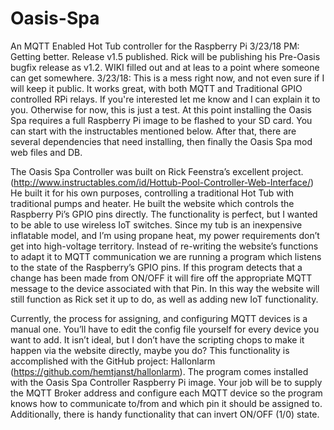 # Oasis-Spa
An MQTT Enabled Hot Tub controller for the Raspberry Pi
3/23/18 PM: Getting better. Release v1.5 published. Rick will be publishing his Pre-Oasis bugfix release as v1.2. WIKI filled out and at leas to a point where someone can get somewhere.
3/23/18: This is a mess right now, and not even sure if I will keep it public. It works great, with both MQTT and Traditional GPIO controlled RPi relays. If you're interested let me know and I can explain it to you. Otherwise for now, this is just a test. At this point installing the Oasis Spa requires a full Raspberry Pi image to be flashed to your SD card. You can start with the instructables mentioned below. After that, there are several dependencies that need installing, then finally the Oasis Spa mod web files and DB.


The Oasis Spa Controller was built on Rick Feenstra’s excellent project. (http://www.instructables.com/id/Hottub-Pool-Controller-Web-Interface/)  He built it for his own purposes, controlling a traditional Hot Tub with traditional pumps and heater. He built the website which controls the Raspberry Pi’s GPIO pins directly. The functionality is perfect, but I wanted to be able to use wireless IoT switches. Since my tub is an inexpensive inflatable model, and I’m using propane heat, my power requirements don’t get into high-voltage territory. Instead of re-writing the website’s functions to adapt it to MQTT communication we are running a program which listens to the state of the Raspberry’s GPIO pins. If this program detects that a change has been made from ON/OFF it will fire off the appropriate MQTT message to the device associated with that Pin. In this way the website will still function as Rick set it up to do, as well as adding new IoT functionality.

Currently, the process for assigning, and configuring MQTT devices is a manual one. You’ll have to edit the config file yourself for every device you want to add. It isn’t ideal, but I don’t have the scripting chops to make it happen via the website directly, maybe you do? This functionality is accomplished with the GitHub project: Hallonlarm (https://github.com/hemtjanst/hallonlarm). The program comes installed with the Oasis Spa Controller Raspberry Pi image. Your job will be to supply the MQTT Broker address and configure each MQTT device so the program knows how to communicate to/from and which pin it should be assigned to. Additionally, there is handy functionality that can invert ON/OFF (1/0) state.
